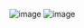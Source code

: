 ![image](https://github.com/user-attachments/assets/e74c814c-1eb1-4548-825d-f8ad8a49d85e)
![image](https://github.com/user-attachments/assets/7f16ad5b-00b7-44b6-ad63-9c2d875c3a1a)
